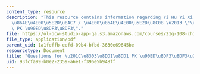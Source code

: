 ```yaml
---
content_type: resource
description: "This resource contains information regarding Yi Hu Yi Xi Tan / \u4E00\
  \u864E\u4E00\u5E2D\u8AC7 / \u4E00\u864E\u4E00\u5E2D\u8C08 \u2013 \"\u8303\u8DD1\u8DD1\
  \ PK \u90ED\u8DF3\u8DF3\"."
file: https://ol-ocw-studio-app-qa.s3.amazonaws.com/courses/21g-108-chinese-ii-streamlined-spring-2015/93fcfa99b0e22359a6e1f396e5b948ff_MIT21G_108S15_QueYiHuYiXi.pdf
file_type: application/pdf
parent_uid: 1a1feffb-eefd-09b4-bfbd-3630e69645be
resourcetype: Document
title: "Questions for \u201C\u8303\u8DD1\u8DD1 PK \u90ED\u8DF3\u8DF3\u201D"
uid: 93fcfa99-b0e2-2359-a6e1-f396e5b948ff
---
```


